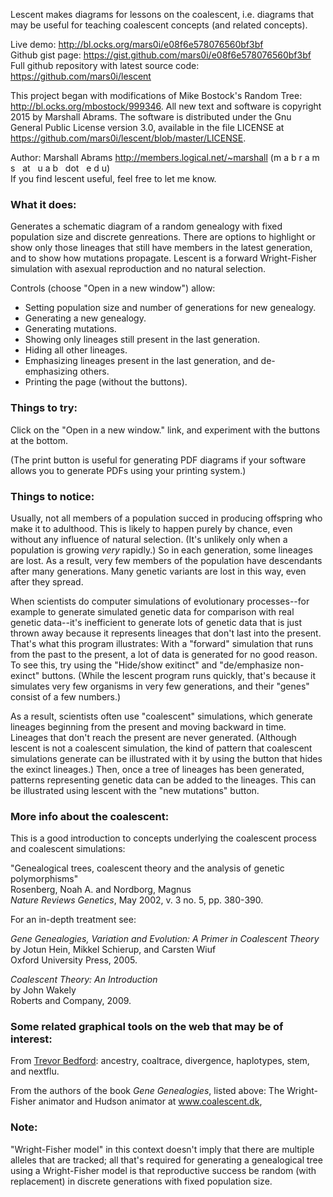 Lescent makes diagrams for lessons on the coalescent, i.e. diagrams
that may be useful for teaching coalescent concepts (and related
concepts).

Live demo: <a href="http://bl.ocks.org/mars0i/e08f6e578076560bf3bf">http://bl.ocks.org/mars0i/e08f6e578076560bf3bf</a><br/>
Github gist page: <a href="https://gist.github.com/mars0i/e08f6e578076560bf3bf">https://gist.github.com/mars0i/e08f6e578076560bf3bf</a><br/>
Full github repository with latest source code: <a href="https://github.com/mars0i/lescent">https://github.com/mars0i/lescent</a>

This project began with modifications of Mike Bostock's Random Tree:
<a href="http://bl.ocks.org/mbostock/999346">http://bl.ocks.org/mbostock/999346</a>.
All new text and software is copyright 2015 by Marshall Abrams. The
software is distributed under the Gnu General Public License version
3.0, available in the file LICENSE at 
<a href="https://github.com/mars0i/lescent/blob/master/LICENSE">https://github.com/mars0i/lescent/blob/master/LICENSE</a>.

Author:
Marshall Abrams 
<a href="http://members.logical.net/~marshall">http://members.logical.net/~marshall</a>
(m a b r a m s &nbsp;&nbsp;at&nbsp;&nbsp; u a b &nbsp;&nbsp;dot&nbsp;&nbsp; e d u) <br/>
If you find lescent useful, feel free to let me know.

### What it does:

Generates a schematic diagram of a random genealogy with fixed
population size and discrete genreations.  There are options to
highlight or show only those lineages that still have members in the
latest generation, and to show how mutations propagate.  Lescent is a
forward Wright-Fisher simulation with asexual reproduction and no
natural selection.

Controls (choose "Open in a new window") allow:

* Setting population size and number of generations for new genealogy.
* Generating a new genealogy.
* Generating mutations.
* Showing only lineages still present in the last generation.
* Hiding all other lineages.
* Emphasizing lineages present in the last generation, and de-emphasizing others.
* Printing the page (without the buttons).

### Things to try:

Click on the "Open in a new window." link, and experiment with the
buttons at the bottom.

(The print button is useful for generating PDF diagrams if your
software allows you to generate PDFs using your printing system.)

### Things to notice:

Usually, not all members of a population succed in producing offspring who
make it to adulthood.  This is likely to happen purely by chance, even without any
influence of natural selection.  (It's unlikely only when a population is growing *very*
rapidly.)  So in each generation, some lineages are lost.  As a result, very few members
of the population have descendants after many generations.  Many genetic variants are
lost in this way, even after they spread.

When scientists do computer simulations of evolutionary processes--for
example to generate simulated genetic data for comparison with real
genetic data--it's inefficient to generate lots of genetic data that is
just thrown away because it represents lineages that don't last into the
present.  That's what this program illustrates: With a "forward"
simulation that runs from the past to the present, a lot of data is
generated for no good reason.  To see this, try using the "Hide/show
exitinct" and "de/emphasize non-exinct" buttons.  (While the lescent
program runs quickly, that's because it simulates very few organisms in
very few generations, and their "genes" consist of a few numbers.)

As a result, scientists often use "coalescent" simulations, which
generate lineages beginning from the present and moving backward in
time.  Lineages that don't reach the present are never generated.
(Although lescent is not a coalescent simulation, the kind of pattern
that coalescent simulations generate can be illustrated with it by
using the button that hides the exinct lineages.)  Then, once a tree
of lineages has been generated, patterns representing genetic data can
be added to the lineages.  This can be illustrated using lescent with
the "new mutations" button.

### More info about the coalescent:

This is a good introduction to concepts underlying the coalescent process and
coalescent simulations:

  "Genealogical trees, coalescent theory and the analysis of genetic polymorphisms"<br/>
  Rosenberg, Noah A. and Nordborg, Magnus<br/>
  *Nature Reviews Genetics*, May 2002, v. 3 no. 5, pp. 380-390.<br/>

For an in-depth treatment see:<br/>

*Gene Genealogies, Variation and Evolution: A Primer in Coalescent Theory*<br/>
by Jotun Hein, Mikkel Schierup, and Carsten Wiuf<br/>
Oxford University Press, 2005.

*Coalescent Theory: An Introduction*<br/>
by John Wakely<br/>
Roberts and Company, 2009.

### Some related graphical tools on the web that may be of interest:

From <a href="http://bedford.io/projects">Trevor Bedford</a>:
ancestry, coaltrace, divergence, haplotypes, stem, and nextflu. 

From the authors of the book *Gene Genealogies*, listed above:
The Wright-Fisher animator and Hudson animator at <a
href="www.coalescent.dk">www.coalescent.dk</a>, 

### Note:

"Wright-Fisher model" in this context doesn't imply that there are
multiple alleles that are tracked; all that's required for generating a
genealogical tree using a Wright-Fisher model is that reproductive
success be random (with replacement) in discrete generations with fixed
population size.
